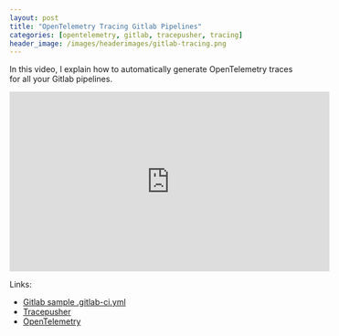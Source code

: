 ```yaml
---
layout: post
title: "OpenTelemetry Tracing Gitlab Pipelines"
categories: [opentelemetry, gitlab, tracepusher, tracing]
header_image: /images/headerimages/gitlab-tracing.png
---
```


In this video, I explain how to automatically generate OpenTelemetry traces for all your Gitlab pipelines.

<iframe width="560" height="315" src="https://www.youtube.com/embed/zZDFQNHepyI" title="YouTube video player" frameborder="0" allow="accelerometer; autoplay; clipboard-write; encrypted-media; gyroscope; picture-in-picture; web-share" allowfullscreen></iframe>

Links:

- [Gitlab sample .gitlab-ci.yml](https://github.com/agardnerIT/tracepusher/tree/main/samples/gitlab)
- [Tracepusher](https://github.com/agardnerit/tracepusher)
- [OpenTelemetry](https://opentelemetry.io)